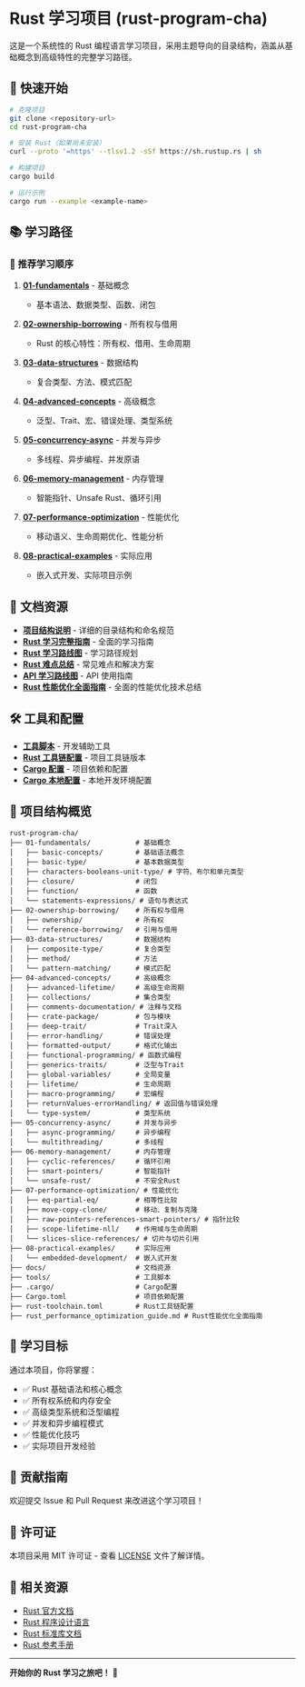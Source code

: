 # Rust 学习项目 (rust-program-cha)

这是一个系统性的 Rust 编程语言学习项目，采用主题导向的目录结构，涵盖从基础概念到高级特性的完整学习路径。

## 🚀 快速开始

```bash
# 克隆项目
git clone <repository-url>
cd rust-program-cha

# 安装 Rust（如果尚未安装）
curl --proto '=https' --tlsv1.2 -sSf https://sh.rustup.rs | sh

# 构建项目
cargo build

# 运行示例
cargo run --example <example-name>
```

## 📚 学习路径

### 🎯 推荐学习顺序

1. **[01-fundamentals](./01-fundamentals/)** - 基础概念
   - 基本语法、数据类型、函数、闭包

2. **[02-ownership-borrowing](./02-ownership-borrowing/)** - 所有权与借用
   - Rust 的核心特性：所有权、借用、生命周期

3. **[03-data-structures](./03-data-structures/)** - 数据结构
   - 复合类型、方法、模式匹配

4. **[04-advanced-concepts](./04-advanced-concepts/)** - 高级概念
   - 泛型、Trait、宏、错误处理、类型系统

5. **[05-concurrency-async](./05-concurrency-async/)** - 并发与异步
   - 多线程、异步编程、并发原语

6. **[06-memory-management](./06-memory-management/)** - 内存管理
   - 智能指针、Unsafe Rust、循环引用

7. **[07-performance-optimization](./07-performance-optimization/)** - 性能优化
   - 移动语义、生命周期优化、性能分析

8. **[08-practical-examples](./08-practical-examples/)** - 实际应用
   - 嵌入式开发、实际项目示例

## 📖 文档资源

- **[项目结构说明](./docs/project-structure.md)** - 详细的目录结构和命名规范
- **[Rust 学习完整指南](./docs/rust-learning-complete-guide.md)** - 全面的学习指南
- **[Rust 学习路线图](./docs/rust-learning-roadmap.md)** - 学习路径规划
- **[Rust 难点总结](./docs/rust-difficulty-summary.md)** - 常见难点和解决方案
- **[API 学习路线图](./docs/api-learning-roadmap.md)** - API 使用指南
- **[Rust 性能优化全面指南](./rust_performance_optimization_guide.md)** - 全面的性能优化技术总结

## 🛠️ 工具和配置

- **[工具脚本](./tools/)** - 开发辅助工具
- **[Rust 工具链配置](./rust-toolchain.toml)** - 项目工具链版本
- **[Cargo 配置](./Cargo.toml)** - 项目依赖和配置
- **[Cargo 本地配置](./.cargo/config.toml)** - 本地开发环境配置

## 📁 项目结构概览

```
rust-program-cha/
├── 01-fundamentals/           # 基础概念
│   ├── basic-concepts/        # 基础语法概念
│   ├── basic-type/            # 基本数据类型
│   ├── characters-booleans-unit-type/ # 字符、布尔和单元类型
│   ├── closure/               # 闭包
│   ├── function/              # 函数
│   └── statements-expressions/ # 语句与表达式
├── 02-ownership-borrowing/    # 所有权与借用
│   ├── ownership/             # 所有权
│   └── reference-borrowing/   # 引用与借用
├── 03-data-structures/        # 数据结构
│   ├── composite-type/        # 复合类型
│   ├── method/                # 方法
│   └── pattern-matching/      # 模式匹配
├── 04-advanced-concepts/      # 高级概念
│   ├── advanced-lifetime/     # 高级生命周期
│   ├── collections/           # 集合类型
│   ├── comments-documentation/ # 注释与文档
│   ├── crate-package/         # 包与模块
│   ├── deep-trait/            # Trait深入
│   ├── error-handling/        # 错误处理
│   ├── formatted-output/      # 格式化输出
│   ├── functional-programming/ # 函数式编程
│   ├── generics-traits/       # 泛型与Trait
│   ├── global-variables/      # 全局变量
│   ├── lifetime/              # 生命周期
│   ├── macro-programming/     # 宏编程
│   ├── returnValues-errorHandling/ # 返回值与错误处理
│   └── type-system/           # 类型系统
├── 05-concurrency-async/      # 并发与异步
│   ├── async-programming/     # 异步编程
│   └── multithreading/        # 多线程
├── 06-memory-management/      # 内存管理
│   ├── cyclic-references/     # 循环引用
│   ├── smart-pointers/        # 智能指针
│   └── unsafe-rust/           # 不安全Rust
├── 07-performance-optimization/ # 性能优化
│   ├── eq-partial-eq/         # 相等性比较
│   ├── move-copy-clone/       # 移动、复制与克隆
│   ├── raw-pointers-references-smart-pointers/ # 指针比较
│   ├── scope-lifetime-nll/    # 作用域与生命周期
│   └── slices-slice-references/ # 切片与切片引用
├── 08-practical-examples/     # 实际应用
│   └── embedded-development/  # 嵌入式开发
├── docs/                      # 文档资源
├── tools/                     # 工具脚本
├── .cargo/                    # Cargo配置
├── Cargo.toml                 # 项目依赖配置
├── rust-toolchain.toml        # Rust工具链配置
├── rust_performance_optimization_guide.md # Rust性能优化全面指南
```

## 🎯 学习目标

通过本项目，你将掌握：

- ✅ Rust 基础语法和核心概念
- ✅ 所有权系统和内存安全
- ✅ 高级类型系统和泛型编程
- ✅ 并发和异步编程模式
- ✅ 性能优化技巧
- ✅ 实际项目开发经验

## 🤝 贡献指南

欢迎提交 Issue 和 Pull Request 来改进这个学习项目！

## 📄 许可证

本项目采用 MIT 许可证 - 查看 [LICENSE](LICENSE) 文件了解详情。

## 🔗 相关资源

- [Rust 官方文档](https://doc.rust-lang.org/)
- [Rust 程序设计语言](https://doc.rust-lang.org/book/)
- [Rust 标准库文档](https://doc.rust-lang.org/std/)
- [Rust 参考手册](https://doc.rust-lang.org/reference/)

---

**开始你的 Rust 学习之旅吧！** 🦀